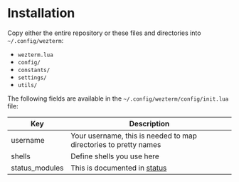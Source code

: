 # Installation

Copy either the entire repository or these files and directories into `~/.config/wezterm`:

- `wezterm.lua`
- `config/`
- `constants/`
- `settings/`
- `utils/`

The following fields are available in the `~/.config/wezterm/config/init.lua` file:

| Key            | Description                                                      |
| -------------- | ---------------------------------------------------------------- |
| username       | Your username, this is needed to map directories to pretty names |
| shells         | Define shells you use here                                       |
| status_modules | This is documented in [status](/status)                          |
